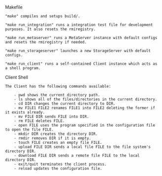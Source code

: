 Makefile

    "make" compiles and setups build/.

    "make run_integration" runs a integration test file for development purposes. It also resets the rmiregistry.

    "make run_metaserver" runs a MetaServer instance with default configs and resets the rmiregistry if needed.

    "make run_storageserver" launches a new StorageServer with default configs.

    "make run_client" runs a self-contained Client instance which acts as a shell program.

Client Shell

    The Client has the following commands available:

        - pwd shows the current directory path.
        - ls shows all of the files/directories in the current directory.
        - cd DIR changes the current directory to DIR.
        - mv FILE1 FILE2 renames FILE1 into FILE2 deleting the former if it exists already.
        - mv FILE DIR sends FILE into DIR.
        - rm FILE deletes FILE.
        - open FILE uses the program specified in the configuration file to open the file FILE.
        - mkdir DIR creates the directory DIR.
        - rmdir removes DIR if it is empty.
        - touch FILE creates an empty file FILE.
        - upload FILE DIR sends a local file FILE to the file system's directory DIR.
        - download FILE DIR sends a remote file FILE to the local directory DIR.
        - exit/quit terminates the client process.
        - reload updates the configuration file.
